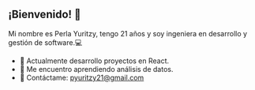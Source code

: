 ## ¡Bienvenido! 🤞

Mi nombre es Perla Yuritzy, tengo 21 años y soy ingeniera en desarrollo y gestión de software.💻

- 🔭 Actualmente desarrollo proyectos en React.
- 🌱 Me encuentro aprendiendo análisis de datos.
-  💬 Contáctame: pyuritzy21@gmail.com

<!--
**Perla1802/Perla1802** is a ✨ _special_ ✨ repository because its `README.md` (this file) appears on your GitHub profile.

Here are some ideas to get you started:

- 🔭 I’m currently working on ...
- 🌱 I’m currently learning ...
- 👯 I’m looking to collaborate on ...
- 🤔 I’m looking for help with ...
- 💬 Ask me about ...
- 📫 How to reach me: ...
- 😄 Pronouns: ...
- ⚡ Fun fact: ...
-->
